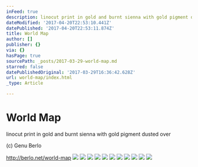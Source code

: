 ```yaml
---
inFeed: true
description: linocut print in gold and burnt sienna with gold pigment dusted over
dateModified: '2017-04-20T22:53:10.441Z'
datePublished: '2017-04-20T22:53:11.874Z'
title: World Map
author: []
publisher: {}
via: {}
hasPage: true
sourcePath: _posts/2017-03-29-world-map.md
starred: false
datePublishedOriginal: '2017-03-29T16:36:42.628Z'
url: world-map/index.html
_type: Article

---
```

# World Map

linocut print in gold and burnt sienna with gold pigment dusted over

(c) Genu Berlo

http://berlo.net/world-map
![](https://the-grid-user-content.s3-us-west-2.amazonaws.com/08482b78-16c8-4eea-8428-e08468a026ed.jpg)
![](https://the-grid-user-content.s3-us-west-2.amazonaws.com/9334c39b-07a4-4e8d-a809-52c7a246e3db.jpg)
![](https://the-grid-user-content.s3-us-west-2.amazonaws.com/cda2d955-3295-4592-9f89-fa079e61e378.jpg)
![](https://the-grid-user-content.s3-us-west-2.amazonaws.com/36b40773-4399-4f14-a1e4-6316e99e5abb.jpg)
![](https://the-grid-user-content.s3-us-west-2.amazonaws.com/48b8dad6-c042-4cd3-ad6c-f4b3ddf760ef.jpg)
![](https://the-grid-user-content.s3-us-west-2.amazonaws.com/286cbdb3-574f-48e1-943e-d6fc12e77a2a.jpg)
![](https://the-grid-user-content.s3-us-west-2.amazonaws.com/520574d1-8e25-4383-a4b1-97579891b9b6.jpg)
![](https://the-grid-user-content.s3-us-west-2.amazonaws.com/d133cf47-e08b-4e77-9eed-170c393bc6db.jpg)
![](https://the-grid-user-content.s3-us-west-2.amazonaws.com/6a916c44-390b-41e8-8ea2-cfca76460494.jpg)
![](https://the-grid-user-content.s3-us-west-2.amazonaws.com/26fcd95c-7d4c-42f0-8c7f-fe706aba97e6.jpg)
![](https://the-grid-user-content.s3-us-west-2.amazonaws.com/055c36b6-931e-4176-b18e-5b45c957e94a.jpg)